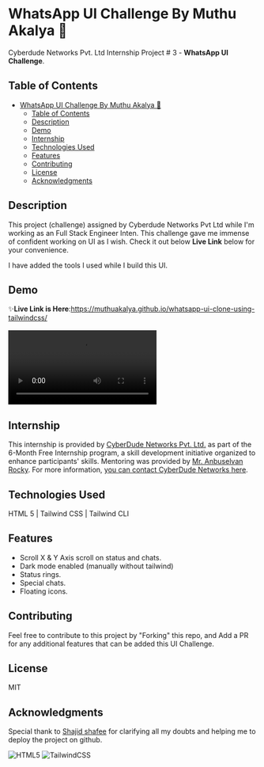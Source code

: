 # WhatsApp UI Challenge By Muthu Akalya 🚀

Cyberdude Networks Pvt. Ltd Internship Project # 3 - **WhatsApp UI Challenge**.

## Table of Contents
- [WhatsApp UI Challenge By Muthu Akalya 🚀](#whatsapp-ui-challenge-by-shajid-)
  - [Table of Contents](#table-of-contents)
  - [Description](#description)
  - [Demo](#demo)
  - [Internship](#internship)
  - [Technologies Used](#technologies-used)
  - [Features](#features)
  - [Contributing](#contributing)
  - [License](#license)
  - [Acknowledgments](#acknowledgments)

## Description

This project (challenge) assigned by Cyberdude Networks Pvt Ltd while I'm working as an Full Stack Engineer Inten. This challenge gave me immense of confident working on UI as I wish. Check it out below **Live Link** below for your convenience. 

I have added the tools I used while I build this UI. 
<br>


## Demo

✨**Live Link is Here**:https://muthuakalya.github.io/whatsapp-ui-clone-using-tailwindcss/
<br>
<br>
![Walthrough demo](./assests/Images/Whatsapp%20UI%20challenge.webm)

## Internship

This internship is provided by [CyberDude Networks Pvt. Ltd.](https://youtube.com/cyberdudenetworks) as part of the 6-Month Free Internship program, a skill development initiative organized to enhance participants' skills. Mentoring was provided by [Mr. Anbuselvan Rocky](https://instagram.com/anbuselvanrocky). For more information, [you can contact CyberDude Networks here](https://cyberdudenetworks.com).

## Technologies Used

HTML 5 | Tailwind CSS | Tailwind CLI

## Features

- Scroll X & Y Axis scroll on status and chats.
- Dark mode enabled (manually without tailwind)
- Status rings.
- Special chats.
- Floating icons.


## Contributing

Feel free to contribute to this project by "Forking" this repo, and Add a PR for any additional features that can be added this UI Challenge. 

## License

MIT

## Acknowledgments
Special thank to [Shajid shafee](https://github.com/mshajid) for clarifying all my doubts and helping me to deploy the project on github.
<!-- 
| Resources | Links |
|--|--|
| Color Pallet | colorhunt.co |


--- -->

![HTML5](https://img.shields.io/badge/html5-%23E34F26.svg?style=for-the-badge&logo=html5&logoColor=white) ![TailwindCSS](https://img.shields.io/badge/tailwindcss-%2338B2AC.svg?style=for-the-badge&logo=tailwind-css&logoColor=white)


